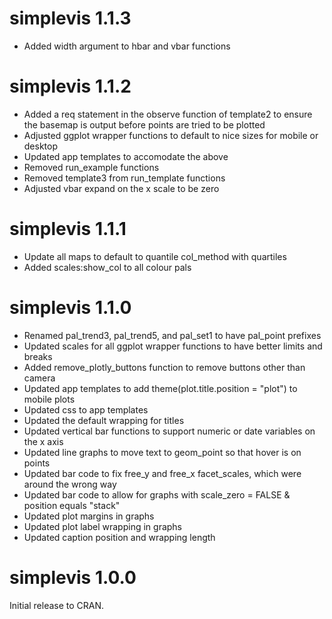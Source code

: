 # simplevis 1.1.3

* Added width argument to hbar and vbar functions

# simplevis 1.1.2

* Added a req statement in the observe function of template2 to ensure the basemap is output before points are tried to be plotted 
* Adjusted ggplot wrapper functions to default to nice sizes for mobile or desktop
* Updated app templates to accomodate the above
* Removed run_example functions
* Removed template3 from run_template functions
* Adjusted vbar expand on the x scale to be zero

# simplevis 1.1.1

* Update all maps to default to quantile col_method with quartiles
* Added scales:show_col to all colour pals

# simplevis 1.1.0 

* Renamed pal_trend3, pal_trend5, and pal_set1 to have pal_point prefixes
* Updated scales for all ggplot wrapper functions to have better limits and breaks
* Added remove_plotly_buttons function to remove buttons other than camera
* Updated app templates to add theme(plot.title.position = "plot") to mobile plots
* Updated css to app templates
* Updated the default wrapping for titles 
* Updated vertical bar functions to support numeric or date variables on the x axis
* Updated line graphs to move text to geom_point so that hover is on points
* Updated bar code to fix free_y and free_x facet_scales, which were around the wrong way
* Updated bar code to allow for graphs with scale_zero = FALSE & position equals "stack"
* Updated plot margins in graphs
* Updated plot label wrapping in graphs
* Updated caption position and wrapping length

# simplevis 1.0.0

Initial release to CRAN.